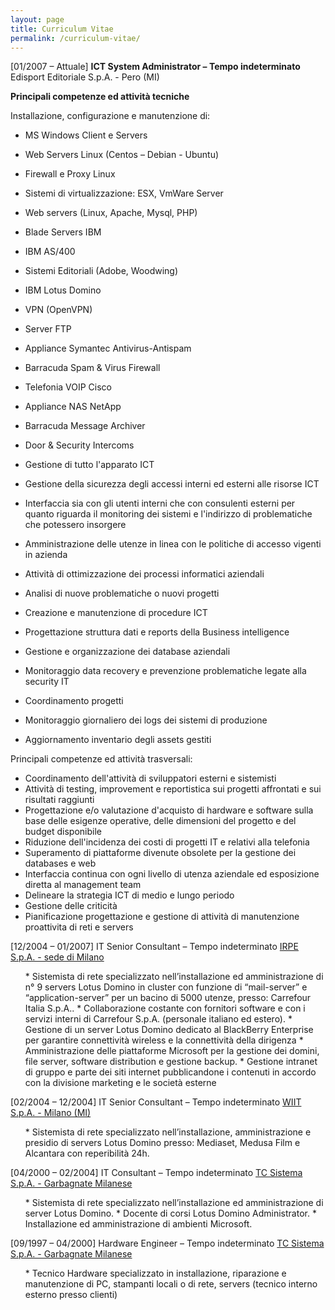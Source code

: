 ```yaml
---
layout: page
title: Curriculum Vitae
permalink: /curriculum-vitae/
---
```

[01/2007 – Attuale]
**ICT System Administrator – Tempo indeterminato**
Edisport Editoriale S.p.A. - Pero (MI)

**Principali competenze ed attività tecniche**

Installazione, configurazione e manutenzione di:

* MS Windows Client e Servers
* Web Servers Linux (Centos – Debian - Ubuntu)
* Firewall e Proxy Linux
* Sistemi di virtualizzazione: ESX, VmWare Server
* Web servers (Linux, Apache, Mysql, PHP)
* Blade Servers IBM
* IBM AS/400
* Sistemi Editoriali (Adobe, Woodwing)
* IBM Lotus Domino
* VPN (OpenVPN)
* Server FTP
* Appliance Symantec Antivirus-Antispam
* Barracuda Spam &amp; Virus Firewall
* Telefonia VOIP Cisco
* Appliance NAS NetApp
* Barracuda Message Archiver
* Door &amp; Security Intercoms

* Gestione di tutto l'apparato ICT
* Gestione della sicurezza degli accessi interni ed esterni alle risorse ICT
* Interfaccia sia con gli utenti interni che con consulenti esterni per quanto riguarda il monitoring dei sistemi e l'indirizzo di problematiche che potessero insorgere
* Amministrazione delle utenze in linea con le politiche di accesso vigenti in azienda
* Attività di ottimizzazione dei processi informatici aziendali
* Analisi di nuove problematiche o nuovi progetti
* Creazione e manutenzione di procedure ICT
* Progettazione struttura dati e reports della Business intelligence
* Gestione e organizzazione dei database aziendali
* Monitoraggio data recovery e prevenzione problematiche legate alla security IT
* Coordinamento progetti
* Monitoraggio giornaliero dei logs dei sistemi di produzione
* Aggiornamento inventario degli assets gestiti

Principali competenze ed attività trasversali:

* Coordinamento dell'attività di sviluppatori esterni e sistemisti
* Attività di testing, improvement e reportistica sui progetti affrontati e sui risultati raggiunti
* Progettazione e/o valutazione d'acquisto di hardware e software sulla base delle esigenze operative, delle dimensioni del progetto e del budget disponibile
* Riduzione dell'incidenza dei costi di progetti IT e relativi alla telefonia
* Superamento di piattaforme divenute obsolete per la gestione dei databases e web
* Interfaccia continua con ogni livello di utenza aziendale ed esposizione diretta al management team
* Delineare la strategia ICT di medio e lungo periodo
* Gestione delle criticità
* Pianificazione progettazione e gestione di attività di manutenzione proattivita di reti e servers


[12/2004 – 01/2007]
IT Senior Consultant – Tempo indeterminato
<u>IRPE S.p.A. - sede di Milano</u>
<ul>
* Sistemista di rete specializzato nell’installazione ed amministrazione di n° 9 servers Lotus Domino in cluster con funzione di “mail-server” e “application-server” per un bacino di 5000 utenze, presso: Carrefour Italia S.p.A..
* Collaborazione costante con fornitori software e con i servizi interni di Carrefour S.p.A. (personale italiano ed estero).
* Gestione di un server Lotus Domino dedicato al BlackBerry Enterprise per garantire connettività wireless e la connettività della dirigenza
* Amministrazione delle piattaforme Microsoft per la gestione dei domini, file server, software distribution e gestione backup.
* Gestione intranet di gruppo e parte dei siti internet pubblicandone i contenuti in accordo con la divisione marketing e le società esterne
</ul>
[02/2004 – 12/2004]
IT Senior Consultant – Tempo indeterminato
<u>WIIT S.p.A. - Milano (MI)</u>
<ul>
* Sistemista di rete specializzato nell’installazione, amministrazione e presidio di servers Lotus Domino presso: Mediaset, Medusa Film e Alcantara con reperibilità 24h.
</ul>
[04/2000 – 02/2004]
IT Consultant – Tempo indeterminato
<u>TC Sistema S.p.A. - Garbagnate Milanese</u>
<ul>
* Sistemista di rete specializzato nell’installazione ed amministrazione di server Lotus Domino.
* Docente di corsi Lotus Domino Administrator.
* Installazione ed amministrazione di ambienti Microsoft.
</ul>
[09/1997 – 04/2000]
Hardware Engineer – Tempo indeterminato
<u>TC Sistema S.p.A. - Garbagnate Milanese</u>
<ul>
* Tecnico Hardware specializzato in installazione, riparazione e manutenzione di PC, stampanti locali o di rete, servers (tecnico interno esterno presso clienti)
</ul>
